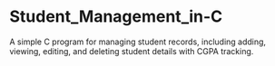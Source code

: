 # Student_Management_in-C
A simple C program for managing student records, including adding, viewing, editing, and deleting student details with CGPA tracking.
